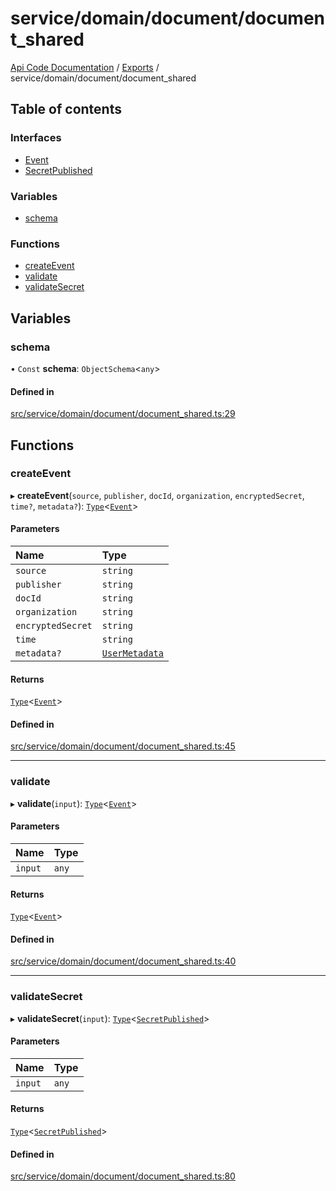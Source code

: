 # service/domain/document/document\_shared
 
[Api Code Documentation](../README.md) / [Exports](../modules.md) / service/domain/document/document\_shared

## Table of contents

### Interfaces

- [Event](../interfaces/service_domain_document_document_shared.Event.md)
- [SecretPublished](../interfaces/service_domain_document_document_shared.SecretPublished.md)

### Variables

- [schema](service_domain_document_document_shared.md#schema)

### Functions

- [createEvent](service_domain_document_document_shared.md#createevent)
- [validate](service_domain_document_document_shared.md#validate)
- [validateSecret](service_domain_document_document_shared.md#validatesecret)

## Variables

### schema

• `Const` **schema**: `ObjectSchema`\<`any`\>

#### Defined in

[src/service/domain/document/document_shared.ts:29](https://github.com/openkfw/TruBudget/blob/90402cb/api/src/service/domain/document/document_shared.ts#L29)

## Functions

### createEvent

▸ **createEvent**(`source`, `publisher`, `docId`, `organization`, `encryptedSecret`, `time?`, `metadata?`): [`Type`](result.md#type)\<[`Event`](../interfaces/service_domain_document_document_shared.Event.md)\>

#### Parameters

| Name | Type |
| :------ | :------ |
| `source` | `string` |
| `publisher` | `string` |
| `docId` | `string` |
| `organization` | `string` |
| `encryptedSecret` | `string` |
| `time` | `string` |
| `metadata?` | [`UserMetadata`](service_domain_metadata.md#usermetadata) |

#### Returns

[`Type`](result.md#type)\<[`Event`](../interfaces/service_domain_document_document_shared.Event.md)\>

#### Defined in

[src/service/domain/document/document_shared.ts:45](https://github.com/openkfw/TruBudget/blob/90402cb/api/src/service/domain/document/document_shared.ts#L45)

___

### validate

▸ **validate**(`input`): [`Type`](result.md#type)\<[`Event`](../interfaces/service_domain_document_document_shared.Event.md)\>

#### Parameters

| Name | Type |
| :------ | :------ |
| `input` | `any` |

#### Returns

[`Type`](result.md#type)\<[`Event`](../interfaces/service_domain_document_document_shared.Event.md)\>

#### Defined in

[src/service/domain/document/document_shared.ts:40](https://github.com/openkfw/TruBudget/blob/90402cb/api/src/service/domain/document/document_shared.ts#L40)

___

### validateSecret

▸ **validateSecret**(`input`): [`Type`](result.md#type)\<[`SecretPublished`](../interfaces/service_domain_document_document_shared.SecretPublished.md)\>

#### Parameters

| Name | Type |
| :------ | :------ |
| `input` | `any` |

#### Returns

[`Type`](result.md#type)\<[`SecretPublished`](../interfaces/service_domain_document_document_shared.SecretPublished.md)\>

#### Defined in

[src/service/domain/document/document_shared.ts:80](https://github.com/openkfw/TruBudget/blob/90402cb/api/src/service/domain/document/document_shared.ts#L80)
